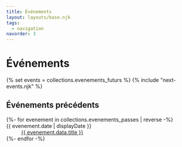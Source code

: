 ```yaml
---
title: Événements
layout: layouts/base.njk
tags:
  - navigation
navorder: 3
---
```


# Événements

{% set events = collections.evenements_futurs %}
{% include "next-events.njk" %}

## Événements précédents

<dl>
  {%- for evenement in collections.evenements_passes | reverse -%}
    <dt>{{ evenement.date | displayDate }}</dt>
    <dd><a href="{{ evenement.url }}">{{ evenement.data.title }}</a></dd>
  {%- endfor -%}
</dl>
